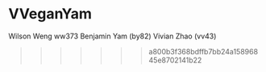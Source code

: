 # VVeganYam

Wilson Weng ww373
Benjamin Yam (by82)
Vivian Zhao (vv43)

> > > > > > > a800b3f368bdffb7bb24a15896845e8702141b22
